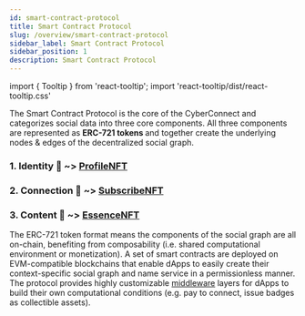 ```yaml
---
id: smart-contract-protocol
title: Smart Contract Protocol
slug: /overview/smart-contract-protocol
sidebar_label: Smart Contract Protocol
sidebar_position: 1
description: Smart Contract Protocol
---
```


import { Tooltip } from 'react-tooltip';
import 'react-tooltip/dist/react-tooltip.css'

<Tooltip anchorId="ERC721" html="ERC-721 is a data standard for creating non fungible tokens, <br /> meaning each token is unique and cannot be divided <br /> or directly exchanged for another ERC-721 token." />

The Smart Contract Protocol is the core of the CyberConnect and categorizes social data into three core components. All three components are represented as <strong id="ERC721" class="boxBorder"> ERC-721 tokens </strong> and together create the underlying nodes & edges of the decentralized social graph. 

### 1. **Identity 👤 ~>** [ProfileNFT](/overview/smart-contract-protocol/smart-contract#profilenft)
### 2. **Connection 👥 ~>** [SubscribeNFT](/overview/smart-contract-protocol/smart-contract#subsrcibenft) 
### 3. **Content  📝 ~>** [EssenceNFT](/overview/smart-contract-protocol/smart-contract#essencenft)


The ERC-721 token format means the components of the social graph are all on-chain, benefiting from composability (i.e. shared computational environment or monetization). A set of smart contracts are deployed on EVM-compatible blockchains that enable dApps to easily create their context-specific social graph and name service in a permissionless manner. The protocol provides highly customizable [middleware](/core-concepts/middleware.md) layers for dApps to build their own computational conditions (e.g. pay to connect, issue badges as collectible assets). 

